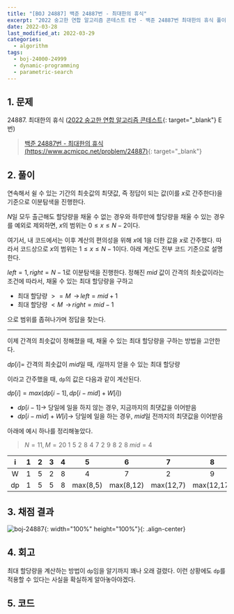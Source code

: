 ```yaml
---
title: "[BOJ 24887] 백준 24887번 - 최대한의 휴식"
excerpt: "2022 숭고한 연합 알고리즘 콘테스트 E번 - 백준 24887번 최대한의 휴식 풀이"
date: 2022-03-28
last_modified_at: 2022-03-29
categories:
  - algorithm
tags:
  - boj-24000-24999
  - dynamic-programming
  - parametric-search
---
```


## 1. 문제
$24887$. 최대한의 휴식 ([2022 숭고한 연합 알고리즘 콘테스트](https://burningfalls.github.io/contest/skh-baekjoon-contest/){: target="_blank"} E번)

> [백준 24887번 - 최대한의 휴식 (https://www.acmicpc.net/problem/24887)](https://www.acmicpc.net/problem/24887){: target="_blank"}

## 2. 풀이

연속해서 쉴 수 있는 기간의 최솟값의 최댓값, 즉 정답이 되는 값(이를 $x$로 간주한다)을 기준으로 이분탐색을 진행한다. 

$N$일 모두 출근해도 할당량을 채울 수 없는 경우와 하루만에 할당량을 채울 수 있는 경우를 예외로 제외하면, $x$의 범위는 $0\leq x\leq N-2$이다. 

여기서, 내 코드에서는 이후 계산의 편의성을 위해 $x$에 $1$을 더한 값을 $x$로 간주했다. 따라서 코드상으로 $x$의 범위는 $1\leq x\leq N-1$이다. 아래 계산도 전부 코드 기준으로 설명한다.

$left=1, right=N-1$로 이분탐색을 진행한다. 정해진 $mid$ 값이 간격의 최솟값이라는 조건에 따라서, 채울 수 있는 최대 할당량을 구하고

* 최대 할당량 $>= M$ $\,\rightarrow \, left=mid+1$
* 최대 할당량 $< M$ $\,\rightarrow \, right=mid-1$

으로 범위를 좁혀나가며 정답을 찾는다.

---

이제 간격의 최솟값이 정해졌을 때, 채울 수 있는 최대 할당량을 구하는 방법을 고안한다.

$dp[i] =$ 간격의 최솟값이 $mid$일 때, $\, i$일까지 얻을 수 있는 최대 할당량

이라고 간주했을 때, `dp`의 값은 다음과 같이 계산된다.

$dp[i] = max(dp[i-1],\, dp[i-mid]+W[i])$

* $dp[i-1] \rightarrow$ 당일에 일을 하지 않는 경우, 지금까지의 최댓값을 이어받음
* $dp[i-mid]+W[i] \rightarrow$ 당일에 일을 하는 경우, $mid$일 전까지의 최댓값을 이어받음

아래에 예시 하나를 정리해놓았다.

> $N=11,\, M=20$
$1\,\,5\,\,2\,\,8\,\,4\,\,7\,\,2\,\,9\,\,8\,\,2\,\,8$
$mid=4$

|i|1|2|3|4|5|6|7|8|9|10|11|
|:---:|:---:|:---:|:---:|:---:|:---:|:---:|:---:|:---:|:---:|:---:|:---:|
|W|1|5|2|8|4|7|2|9|8|2|8|
|dp|1|5|5|8|max(8,5)|max(8,12)|max(12,7)|max(12,17)|max(17,16)|max(17,14)|max(17,20)|

## 3. 채점 결과

![boj-24887](https://user-images.githubusercontent.com/30232837/160338014-945f8b75-004a-4806-becc-5bc3a12211e7.png "boj-24887"){: width="100%" height="100%"}{: .align-center}

## 4. 회고

최대 할당량을 계산하는 방법이 `dp`임을 알기까지 꽤나 오래 걸렸다. 이런 상황에도 `dp`를 적용할 수 있다는 사실을 확실하게 알아놓아야겠다.

## 5. 코드

<script src="https://gist.github.com/BurningFalls/52f5298c37cda689c735c87fed360f64.js"></script>